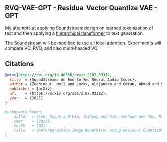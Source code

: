 ## RVQ-VAE-GPT - Residual Vector Quantize VAE - GPT

My attempts at applying <a href="https://github.com/lucidrains/audiolm-pytorch/blob/main/audiolm_pytorch/soundstream.py">Soundstream</a> design on learned tokenization of text and then applying a <a href="https://github.com/lucidrains/RQ-Transformer/blob/main/rq_transformer/hierarchical_causal_transformer.py">hierarchical transformer</a> to text generation.

The Soundstream will be modified to use all local attention. Experiments will compare VQ, RVQ, and also multi-headed VQ

## Citations

```bibtex
@misc{https://doi.org/10.48550/arxiv.2107.03312,
  title  = {SoundStream: An End-to-End Neural Audio Codec},
  author = {Zeghidour, Neil and Luebs, Alejandro and Omran, Ahmed and Skoglund, Jan and Tagliasacchi, Marco},
  publisher = {arXiv},
  url    = {https://arxiv.org/abs/2107.03312},
  year   = {2021}
}
```

```bibtex
@unknown{unknown,
    author  = {Lee, Doyup and Kim, Chiheon and Kim, Saehoon and Cho, Minsu and Han, Wook-Shin},
    year    = {2022},
    month   = {03},
    title   = {Autoregressive Image Generation using Residual Quantization}
}
```
